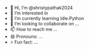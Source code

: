 - 👋 Hi, I’m @shristypathak2024
- 👀 I’m interested in 
- 🌱 I’m currently learning Idle.Python
- 💞️ I’m looking to collaborate on ...
- 📫 How to reach me ...
- 😄 Pronouns: ...
- ⚡ Fun fact: ...

<!---
shristypathak2024/shristypathak2024 is a ✨ special ✨ repository because its `README.md` (this file) appears on your GitHub profile.
You can click the Preview link to take a look at your changes.
--->
